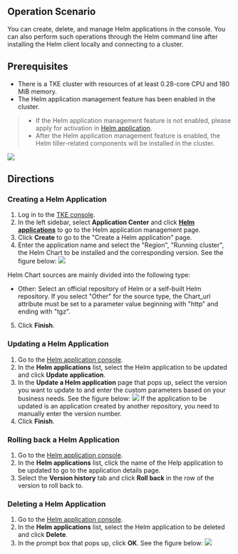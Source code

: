 ## Operation Scenario

You can create, delete, and manage Helm applications in the console. You can also perform such operations through the Helm command line after installing the Helm client locally and connecting to a cluster.

## Prerequisites

- There is a TKE cluster with resources of at least 0.28-core CPU and 180 MiB memory.
- The Helm application management feature has been enabled in the cluster.

> - If the Helm application management feature is not enabled, please apply for activation in [Helm application](https://console.cloud.tencent.com/tke2/helm).
> - After the Helm application management feature is enabled, the Helm tiller-related components will be installed in the cluster.

 ![](https://main.qcloudimg.com/raw/5a0a28f215950ad6e666de6a855ed741.png)

## Directions

### Creating a Helm Application

1. Log in to the [TKE console](https://console.cloud.tencent.com/tke2).
2. In the left sidebar, select **Application Center** and click **[Helm applications](https://console.cloud.tencent.com/tke2/helm)** to go to the Helm application management page.
3. Click **Create** to go to the "Create a Helm application" page.
4. Enter the application name and select the "Region", "Running cluster", the Helm Chart to be installed and the corresponding version. See the figure below:
 ![](https://main.qcloudimg.com/raw/b662048d70667b37e75e2952acdbad0a.png)

 Helm Chart sources are mainly divided into the following  type:
 - Other: Select an official repository of Helm or a self-built Helm repository.
 If you select "Other" for the source type, the Chart_url attribute must be set to a parameter value beginning with "http" and ending with "tgz".
5. Click **Finish**.

### Updating a Helm Application

1. Go to the [Helm application console](https://console.cloud.tencent.com/tke2/helm).
2. In the **Helm applications** list, select the Helm application to be updated and click **Update application**.
3. In the **Update a Helm application** page that pops up, select the version you want to update to and enter the custom parameters based on your business needs. See the figure below:
![](https://main.qcloudimg.com/raw/19c866d8b2a09f9e2db2618f06bcc007.png)
 If the application to be updated is an application created by another repository, you need to manually enter the version number.
4. Click **Finish**.

### Rolling back a Helm Application

1. Go to the [Helm application console](https://console.cloud.tencent.com/tke2/helm).
2. In the **Helm applications** list, click the name of the Help application to be updated to go to the application details page.
3. Select the **Version history** tab and click **Roll back** in the row of the version to roll back to.

### Deleting a Helm Application

1. Go to the [Helm application console](https://console.cloud.tencent.com/tke2/helm).
2. In the **Helm applications** list, select the Helm application to be deleted and click **Delete**.
3. In the prompt box that pops up, click **OK**. See the figure below:
![](https://main.qcloudimg.com/raw/10e67636bd07a48a4e9c426157330994.png)

